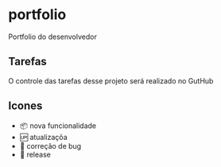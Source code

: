 # portfolio

Portfolio do desenvolvedor

## Tarefas

O controle das tarefas desse projeto será realizado no GutHub

## Icones

- :package: nova funcionalidade
- :up: atualizaçõa
- :bug: correção de bug
- :checkered_flag: release